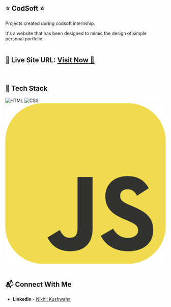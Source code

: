 ## ⭐ CodSoft ⭐
Projects created during codsoft internship.

It's a website that has been designed to mimic the design of simple personal portfolio.
<br>
<br>
## 📌 **Live Site URL:** <a href="https://calculator-nu-olive.vercel.app/">**Visit Now** 🚀</a>

<br>

## 📌 Tech Stack

![HTML](https://img.shields.io/badge/html5%20-%23E34F26.svg?&style=for-the-badge&logo=html5&logoColor=white)
![CSS](https://img.shields.io/badge/css3%20-%231572B6.svg?&style=for-the-badge&logo=css3&logoColor=white)
![JS](https://raw.githubusercontent.com/tandpfun/skill-icons/59059d9d1a2c092696dc66e00931cc1181a4ce1f/icons/JavaScript.svg)
<br>
<br>

## 📬 Connect With Me

- **LinkedIn** - [Nikhil Kushwaha](https://www.linkedin.com/in/nikhil-kushwaha-275a72207/)

